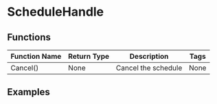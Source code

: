 # ScheduleHandle

## Functions

| Function Name | Return Type | Description         | Tags |
|---------------|-------------|---------------------|------|
| Cancel()      | None        | Cancel the schedule | None |

## Examples